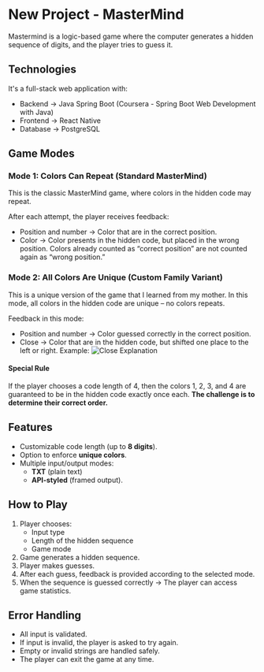 # New Project - MasterMind
Mastermind is a logic-based game where the computer generates a hidden sequence of digits, and the player tries to guess it.  

## Technologies
It's a full-stack web application with:
 - Backend → Java Spring Boot (Coursera - Spring Boot Web Development with Java)
 - Frontend → React Native 
 - Database → PostgreSQL 

## Game Modes
 ### Mode 1: Colors Can Repeat (Standard MasterMind)
 This is the classic MasterMind game, where colors in the hidden code may repeat.
 
 After each attempt, the player receives feedback:
 - Position and number → Color that are in the correct position.
 - Color → Color presents in the hidden code, but placed in the wrong position.
 Colors already counted as “correct position” are not counted again as “wrong position.”

 ### Mode 2: All Colors Are Unique (Custom Family Variant)
 This is a unique version of the game that I learned from my mother.
 In this mode, all colors in the hidden code are unique – no colors repeats.
 
 Feedback in this mode:
 - Position and number → Color guessed correctly in the correct position.
 - Close → Color that are in the hidden code, but shifted one place to the left or right.
 Example:
 ![Close Explanation](assets/close.png)
 #### **Special Rule**
 If the player chooses a code length of 4, then the colors 1, 2, 3, and 4 are guaranteed to be in the hidden code exactly once each.
 **The challenge is to determine their correct order.**

## Features
 - Customizable code length (up to **8 digits**).
 - Option to enforce **unique colors**.
 - Multiple input/output modes:
   - **TXT** (plain text)
   - **API-styled** (framed output).

## How to Play
 1. Player chooses:
    - Input type
    - Length of the hidden sequence
    - Game mode
 2. Game generates a hidden sequence.
 3. Player makes guesses.
 4. After each guess, feedback is provided according to the selected mode.
 5. When the sequence is guessed correctly → The player can access game statistics.

## Error Handling
 - All input is validated.
 - If input is invalid, the player is asked to try again.
 - Empty or invalid strings are handled safely.
 - The player can exit the game at any time.
